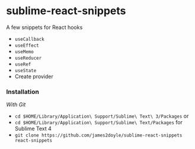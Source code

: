 # sublime-react-snippets

A few snippets for React hooks

* `useCallback`
* `useEffect`
* `useMemo`
* `useReducer`
* `useRef`
* `useState`
* Create provider

### Installation

*With Git*

- `cd $HOME/Library/Application\ Support/Sublime\ Text\ 3/Packages` or
- `cd $HOME/Library/Application\ Support/Sublime\ Text/Packages` for Sublime Text 4
- `git clone https://github.com/james2doyle/sublime-react-snippets react-snippets`
